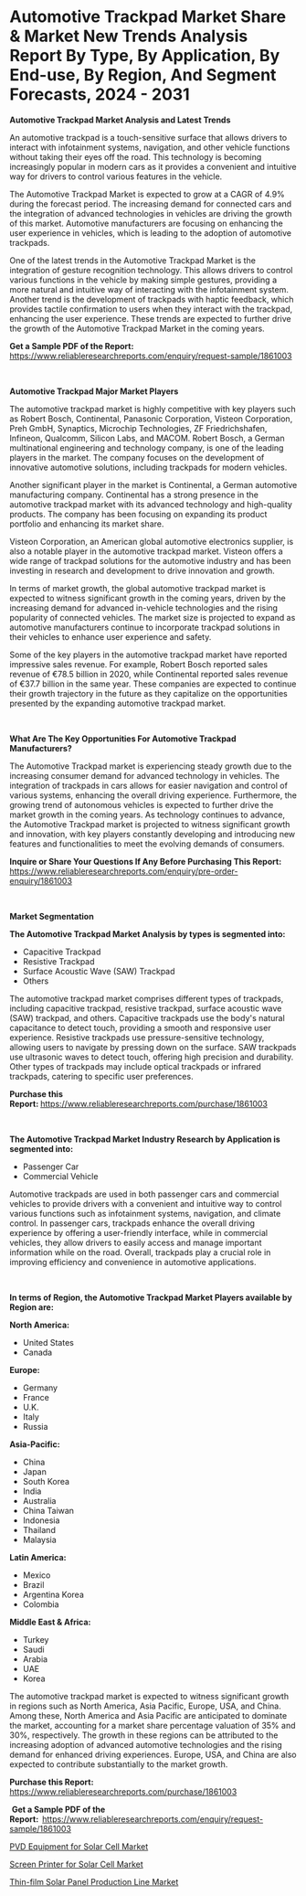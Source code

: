 <p><h1>Automotive Trackpad Market Share & Market New Trends Analysis Report By Type, By Application, By End-use, By Region, And Segment Forecasts, 2024 - 2031</h1></p><p><strong>Automotive Trackpad Market Analysis and Latest Trends</strong></p>
<p><p>An automotive trackpad is a touch-sensitive surface that allows drivers to interact with infotainment systems, navigation, and other vehicle functions without taking their eyes off the road. This technology is becoming increasingly popular in modern cars as it provides a convenient and intuitive way for drivers to control various features in the vehicle.</p><p>The Automotive Trackpad Market is expected to grow at a CAGR of 4.9% during the forecast period. The increasing demand for connected cars and the integration of advanced technologies in vehicles are driving the growth of this market. Automotive manufacturers are focusing on enhancing the user experience in vehicles, which is leading to the adoption of automotive trackpads.</p><p>One of the latest trends in the Automotive Trackpad Market is the integration of gesture recognition technology. This allows drivers to control various functions in the vehicle by making simple gestures, providing a more natural and intuitive way of interacting with the infotainment system. Another trend is the development of trackpads with haptic feedback, which provides tactile confirmation to users when they interact with the trackpad, enhancing the user experience. These trends are expected to further drive the growth of the Automotive Trackpad Market in the coming years.</p></p>
<p><strong>Get a Sample PDF of the Report:&nbsp;</strong> <a href="https://www.reliableresearchreports.com/enquiry/request-sample/1861003">https://www.reliableresearchreports.com/enquiry/request-sample/1861003</a></p>
<p>&nbsp;</p>
<p><strong>Automotive Trackpad Major Market Players</strong></p>
<p><p>The automotive trackpad market is highly competitive with key players such as Robert Bosch, Continental, Panasonic Corporation, Visteon Corporation, Preh GmbH, Synaptics, Microchip Technologies, ZF Friedrichshafen, Infineon, Qualcomm, Silicon Labs, and MACOM. Robert Bosch, a German multinational engineering and technology company, is one of the leading players in the market. The company focuses on the development of innovative automotive solutions, including trackpads for modern vehicles.</p><p>Another significant player in the market is Continental, a German automotive manufacturing company. Continental has a strong presence in the automotive trackpad market with its advanced technology and high-quality products. The company has been focusing on expanding its product portfolio and enhancing its market share.</p><p>Visteon Corporation, an American global automotive electronics supplier, is also a notable player in the automotive trackpad market. Visteon offers a wide range of trackpad solutions for the automotive industry and has been investing in research and development to drive innovation and growth.</p><p>In terms of market growth, the global automotive trackpad market is expected to witness significant growth in the coming years, driven by the increasing demand for advanced in-vehicle technologies and the rising popularity of connected vehicles. The market size is projected to expand as automotive manufacturers continue to incorporate trackpad solutions in their vehicles to enhance user experience and safety.</p><p>Some of the key players in the automotive trackpad market have reported impressive sales revenue. For example, Robert Bosch reported sales revenue of €78.5 billion in 2020, while Continental reported sales revenue of €37.7 billion in the same year. These companies are expected to continue their growth trajectory in the future as they capitalize on the opportunities presented by the expanding automotive trackpad market.</p></p>
<p>&nbsp;</p>
<p><strong>What Are The Key Opportunities For Automotive Trackpad Manufacturers?</strong></p>
<p><p>The Automotive Trackpad market is experiencing steady growth due to the increasing consumer demand for advanced technology in vehicles. The integration of trackpads in cars allows for easier navigation and control of various systems, enhancing the overall driving experience. Furthermore, the growing trend of autonomous vehicles is expected to further drive the market growth in the coming years. As technology continues to advance, the Automotive Trackpad market is projected to witness significant growth and innovation, with key players constantly developing and introducing new features and functionalities to meet the evolving demands of consumers.</p></p>
<p><strong>Inquire or Share Your Questions If Any Before Purchasing This Report:</strong> <a href="https://www.reliableresearchreports.com/enquiry/pre-order-enquiry/1861003">https://www.reliableresearchreports.com/enquiry/pre-order-enquiry/1861003</a></p>
<p>&nbsp;</p>
<p><strong>Market Segmentation</strong></p>
<p><strong>The Automotive Trackpad Market Analysis by types is segmented into:</strong></p>
<p><ul><li>Capacitive Trackpad</li><li>Resistive Trackpad</li><li>Surface Acoustic Wave (SAW) Trackpad</li><li>Others</li></ul></p>
<p><p>The automotive trackpad market comprises different types of trackpads, including capacitive trackpad, resistive trackpad, surface acoustic wave (SAW) trackpad, and others. Capacitive trackpads use the body's natural capacitance to detect touch, providing a smooth and responsive user experience. Resistive trackpads use pressure-sensitive technology, allowing users to navigate by pressing down on the surface. SAW trackpads use ultrasonic waves to detect touch, offering high precision and durability. Other types of trackpads may include optical trackpads or infrared trackpads, catering to specific user preferences.</p></p>
<p><strong>Purchase this Report:&nbsp;</strong><a href="https://www.reliableresearchreports.com/purchase/1861003">https://www.reliableresearchreports.com/purchase/1861003</a></p>
<p>&nbsp;</p>
<p><strong>The Automotive Trackpad Market Industry Research by Application is segmented into:</strong></p>
<p><ul><li>Passenger Car</li><li>Commercial Vehicle</li></ul></p>
<p><p>Automotive trackpads are used in both passenger cars and commercial vehicles to provide drivers with a convenient and intuitive way to control various functions such as infotainment systems, navigation, and climate control. In passenger cars, trackpads enhance the overall driving experience by offering a user-friendly interface, while in commercial vehicles, they allow drivers to easily access and manage important information while on the road. Overall, trackpads play a crucial role in improving efficiency and convenience in automotive applications.</p></p>
<p>&nbsp;</p>
<p><strong>In terms of Region, the Automotive Trackpad Market Players available by Region are:</strong></p>
<p>
    <p> <strong> North America: </strong>
        <ul>
            <li>United States</li>
            <li>Canada</li>
        </ul>
        </p> 
    <p> <strong> Europe: </strong>
        <ul>
            <li>Germany</li>
            <li>France</li>
            <li>U.K.</li>
            <li>Italy</li>
            <li>Russia</li>
        </ul>
        </p> 
    <p> <strong> Asia-Pacific: </strong>
        <ul>
            <li>China</li>
            <li>Japan</li>
            <li>South Korea</li>
            <li>India</li>
            <li>Australia</li>
            <li>China Taiwan</li>
            <li>Indonesia</li>
            <li>Thailand</li>
            <li>Malaysia</li>
        </ul>
        </p> 
    <p> <strong> Latin America: </strong>
        <ul>
            <li>Mexico</li>
            <li>Brazil</li>
            <li>Argentina Korea</li>
            <li>Colombia</li>
        </ul>
        </p> 
    <p> <strong> Middle East & Africa: </strong>
        <ul>
            <li>Turkey</li>
            <li>Saudi</li>
            <li>Arabia</li>
            <li>UAE</li>
            <li>Korea</li>
        </ul>
    </p>
    </p>
<p><p>The automotive trackpad market is expected to witness significant growth in regions such as North America, Asia Pacific, Europe, USA, and China. Among these, North America and Asia Pacific are anticipated to dominate the market, accounting for a market share percentage valuation of 35% and 30%, respectively. The growth in these regions can be attributed to the increasing adoption of advanced automotive technologies and the rising demand for enhanced driving experiences. Europe, USA, and China are also expected to contribute substantially to the market growth.</p></p>
<p><strong>Purchase this Report: </strong><a href="https://www.reliableresearchreports.com/purchase/1861003">https://www.reliableresearchreports.com/purchase/1861003</a></p>
<p>&nbsp;<strong>Get a Sample PDF of the Report:&nbsp;&nbsp;</strong><a href="https://www.reliableresearchreports.com/enquiry/request-sample/1861003">https://www.reliableresearchreports.com/enquiry/request-sample/1861003</a></p>
<p><strong></strong></p>
<p><p><a href="https://view.publitas.com/reportprime-1/pvd-equipment-for-solar-cell-market-insights-market-players-and-forecast-till-2030/">PVD Equipment for Solar Cell Market</a></p><p><a href="https://view.publitas.com/reportprime-1/screen-printer-for-solar-cell-market-research-report-provides-critical-insights-that-can-help-shape-business-development-and-investment-strategies/">Screen Printer for Solar Cell Market</a></p><p><a href="https://view.publitas.com/reportprime-1/thin-film-solar-panel-production-line-market-challenges-opportunities-and-growth-drivers-and-major-market-players-forecasted-for-period-from-2023-2030/">Thin-film Solar Panel Production Line Market</a></p></p>